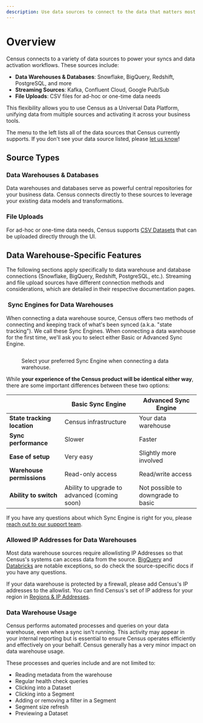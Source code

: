 ```yaml
---
description: Use data sources to connect to the data that matters most for your business.
---
```


# Overview

Census connects to a variety of data sources to power your syncs and data activation workflows. These sources include:

* **Data Warehouses & Databases**: Snowflake, BigQuery, Redshift, PostgreSQL, and more
* **Streaming Sources**: Kafka, Confluent Cloud, Google Pub/Sub
* **File Uploads**: CSV files for ad-hoc or one-time data needs

This flexibility allows you to use Census as a Universal Data Platform, unifying data from multiple sources and activating it across your business tools.

The menu to the left lists all of the data sources that Census currently supports. If you don't see your data source listed, please [let us know](mailto:support@getcensus.com)!

## Source Types

### Data Warehouses & Databases

Data warehouses and databases serve as powerful central repositories for your business data. Census connects directly to these sources to leverage your existing data models and transformations.

### File Uploads

For ad-hoc or one-time data needs, Census supports [CSV Datasets](../datasets/overview/csv-datasets.md) that can be uploaded directly through the UI.

## Data Warehouse-Specific Features

The following sections apply specifically to data warehouse and database connections (Snowflake, BigQuery, Redshift, PostgreSQL, etc.). Streaming and file upload sources have different connection methods and considerations, which are detailed in their respective documentation pages.

### ️ Sync Engines for Data Warehouses

When connecting a data warehouse source, Census offers two methods of connecting and keeping track of what's been synced (a.k.a. "state tracking"). We call these Sync Engines. When connecting a data warehouse for the first time, we'll ask you to select either Basic or Advanced Sync Engine.

<figure><img src="../.gitbook/assets/sync-engines.png" alt=""><figcaption><p>Select your preferred Sync Engine when connecting a data warehouse.</p></figcaption></figure>

While **your experience of the Census product will be identical either way**, there are some important differences between these two options:

|                             | Basic Sync Engine                            | Advanced Sync Engine               |
| --------------------------- | -------------------------------------------- | ---------------------------------- |
| **State tracking location** | Census infrastructure                        | Your data warehouse                |
| **Sync performance**        | Slower                                       | Faster                             |
| **Ease of setup**           | Very easy                                    | Slightly more involved             |
| **Warehouse permissions**   | Read-only access                             | Read/write access                  |
| **Ability to switch**       | Ability to upgrade to advanced (coming soon) | Not possible to downgrade to basic |

If you have any questions about which Sync Engine is right for you, please [reach out to our support team](mailto:support@getcensus.com).

### Allowed IP Addresses for Data Warehouses

Most data warehouse sources require allowlisting IP Addresses so that Census's systems can access data from the source. [BigQuery](available-sources/google-bigquery.md) and [Databricks](available-sources/databricks.md) are notable exceptions, so do check the source-specific docs if you have any questions.

If your data warehouse is protected by a firewall, please add Census's IP addresses to the allowlist. You can find Census's set of IP address for your region in [Regions & IP Addresses](../misc/security-and-privacy/regions-and-ip-addresses.md#ip-addresses).

### Data Warehouse Usage

Census performs automated processes and queries on your data warehouse, even when a sync isn't running. This activity may appear in your internal reporting but is essential to ensure Census operates efficiently and effectively on your behalf. Census generally has a very minor impact on data warehouse usage.

These processes and queries include and are not limited to:

* Reading metadata from the warehouse
* Regular health check queries
* Clicking into a Dataset
* Clicking into a Segment
* Adding or removing a filter in a Segment
* Segment size refresh
* Previewing a Dataset
